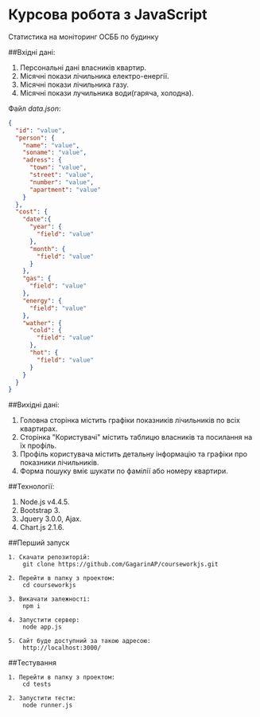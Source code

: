 # Курсова робота з JavaScript

Статистика на моніторинг ОСББ по будинку

##Вхідні дані:
1. Персональні дані власників квартир.
2. Місячні покази лічильника електро-енергії.
3. Місячні покази лічильника газу.
4. Місячні покази лучильника води(гаряча, холодна).

Файл _data.json_:
``` JSON
{
  "id": "value",
  "person": {
    "name": "value",
    "soname": "value",
    "adress": {
      "town": "value",
      "street": "value",
      "number": "value",
      "apartment": "value"
    }
  },  
  "cost": {
  	"date":{
	  "year": {
		"field": "value"
	  },
	  "month": {
		"field": "value"
	  }
  	},
    "gas": {
      "field": "value"
    },
    "energy": {
      "field": "value"
    },
    "wather": {
      "cold": {
        "field": "value"
      },
      "hot": {
        "field": "value"
      }
    }
  }
}
```
##Вихідні дані:
1. Головна сторінка містить графіки показників лічильників по всіх квартирах.
2. Сторінка "Користувачі" містить таблицю власників та посилання на їх профіль.
3. Профіль користувача містить детальну інформацію та графіки про показники лічильників.
4. Форма пошуку вміє шукати по фамілії або номеру квартири.

##Технології:
1. Node.js v4.4.5.
2. Bootstrap 3.
3. Jquery 3.0.0, Ajax.
4. Chart.js 2.1.6.

##Перший запуск
```
1. Скачати репозиторій:
	git clone https://github.com/GagarinAP/courseworkjs.git

2. Перейти в папку з проектом:
	cd courseworkjs

3. Викачати залежності:
	npm i

4. Запустити сервер:
	node app.js

5. Сайт буде доступний за такою адресою:
	http://localhost:3000/
```

##Тестування
```
1. Перейти в папку з проектом:
	cd tests

2. Запустити тести:
	node runner.js
```